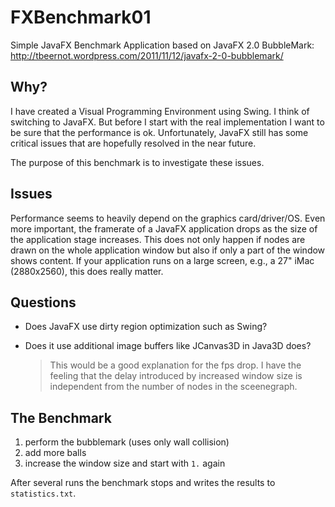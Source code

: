 FXBenchmark01
=============

Simple JavaFX Benchmark Application based on JavaFX 2.0 BubbleMark: http://tbeernot.wordpress.com/2011/11/12/javafx-2-0-bubblemark/

## Why? ##
I have created a Visual Programming Environment using Swing. I think of switching to JavaFX. But before I start with the real implementation I want to be sure that the performance is ok. Unfortunately, JavaFX still has some critical issues that are hopefully resolved in the near future.

The purpose of this benchmark is to investigate these issues.

## Issues ##
Performance seems to heavily depend on the graphics card/driver/OS. Even more important, the framerate of a JavaFX application drops as the size of the application stage increases. This does not only happen if nodes are drawn on the whole application window but also if only a part of the window shows content. If your application runs on a large screen, e.g., a 27" iMac (2880x2560), this does really matter.

## Questions ##

- Does JavaFX use dirty region optimization such as Swing?

- Does it use additional image buffers like JCanvas3D in Java3D does?

  > This would be a good explanation for the fps drop. I have the feeling that the delay introduced by increased window size is independent from the number of nodes in the sceenegraph.


## The Benchmark ##
1. perform the bubblemark (uses only wall collision)
2. add more balls
3. increase the window size and start with `1.` again

After several runs the benchmark stops and writes the results to `statistics.txt`.
